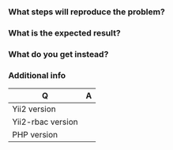 ### What steps will reproduce the problem?

### What is the expected result?

### What do you get instead?

### Additional info

| Q                 | A
| ----------------- | ---
| Yii2 version      |
| Yii2-rbac version |
| PHP version       | 
